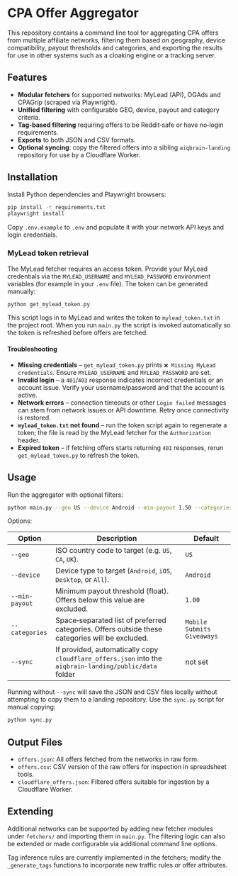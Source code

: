 # CPA Offer Aggregator

This repository contains a command line tool for aggregating CPA offers from
multiple affiliate networks, filtering them based on geography, device
compatibility, payout thresholds and categories, and exporting the results
for use in other systems such as a cloaking engine or a tracking server.

## Features

- **Modular fetchers** for supported networks: MyLead (API), OGAds and
  CPAGrip (scraped via Playwright).
- **Unified filtering** with configurable GEO, device, payout and category
  criteria.
- **Tag‑based filtering** requiring offers to be Reddit‑safe or have
  no‑login requirements.
- **Exports** to both JSON and CSV formats.
- **Optional syncing**: copy the filtered offers into a sibling
  `aiqbrain-landing` repository for use by a Cloudflare Worker.

## Installation

Install Python dependencies and Playwright browsers:

```bash
pip install -r requirements.txt
playwright install
```

Copy `.env.example` to `.env` and populate it with your network API keys and
login credentials.

### MyLead token retrieval

The MyLead fetcher requires an access token. Provide your MyLead credentials
via the `MYLEAD_USERNAME` and `MYLEAD_PASSWORD` environment variables (for
example in your `.env` file). The token can be generated manually:

```bash
python get_mylead_token.py
```

This script logs in to MyLead and writes the token to `mylead_token.txt` in the
project root. When you run `main.py` the script is invoked automatically so the
token is refreshed before offers are fetched.

#### Troubleshooting

- **Missing credentials** – `get_mylead_token.py` prints `❌ Missing MyLead
  credentials`. Ensure `MYLEAD_USERNAME` and `MYLEAD_PASSWORD` are set.
- **Invalid login** – a `401`/`403` response indicates incorrect credentials or
  an account issue. Verify your username/password and that the account is
  active.
- **Network errors** – connection timeouts or other `Login failed` messages can
  stem from network issues or API downtime. Retry once connectivity is restored.
- **`mylead_token.txt` not found** – run the token script again to regenerate a
  token; the file is read by the MyLead fetcher for the `Authorization` header.
- **Expired token** – if fetching offers starts returning `401` responses, rerun
  `get_mylead_token.py` to refresh the token.

## Usage

Run the aggregator with optional filters:

```bash
python main.py --geo US --device Android --min-payout 1.50 --categories "Mobile Submits" "Giveaways" --sync
```

Options:

| Option         | Description                                                                                           | Default                |
|---------------|-------------------------------------------------------------------------------------------------------|------------------------|
| `--geo`        | ISO country code to target (e.g. `US`, `CA`, `UK`).                                                 | `US`                   |
| `--device`     | Device type to target (`Android`, `iOS`, `Desktop`, or `All`).                                      | `Android`              |
| `--min-payout` | Minimum payout threshold (float). Offers below this value are excluded.                             | `1.00`                 |
| `--categories` | Space‑separated list of preferred categories. Offers outside these categories will be excluded.       | `Mobile Submits Giveaways` |
| `--sync`       | If provided, automatically copy `cloudflare_offers.json` into the `aiqbrain-landing/public/data` folder | not set               |

Running without `--sync` will save the JSON and CSV files locally without
attempting to copy them to a landing repository. Use the `sync.py` script
for manual copying:

```bash
python sync.py
```

## Output Files

- `offers.json`: All offers fetched from the networks in raw form.
- `offers.csv`: CSV version of the raw offers for inspection in spreadsheet tools.
- `cloudflare_offers.json`: Filtered offers suitable for ingestion by a Cloudflare Worker.

## Extending

Additional networks can be supported by adding new fetcher modules under
`fetchers/` and importing them in `main.py`. The filtering logic can also
be extended or made configurable via additional command line options.

Tag inference rules are currently implemented in the fetchers; modify the
`_generate_tags` functions to incorporate new traffic rules or offer
attributes.
